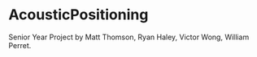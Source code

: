AcousticPositioning
===================

Senior Year Project by Matt Thomson, Ryan Haley, Victor Wong, William Perret.
